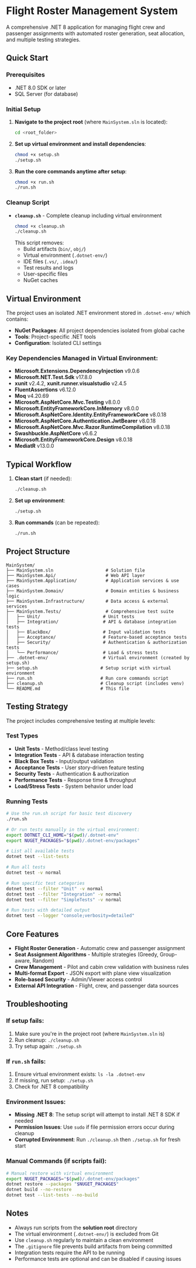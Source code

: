 # Flight Roster Management System

A comprehensive .NET 8 application for managing flight crew and passenger assignments with automated roster generation, seat allocation, and multiple testing strategies.

## Quick Start

### Prerequisites
- .NET 8.0 SDK or later
- SQL Server (for database)

### Initial Setup

1. **Navigate to the project root** (where `MainSystem.sln` is located):
   ```bash
   cd <root_folder>
   ```

2. **Set up virtual environment and install dependencies**:
   ```bash
   chmod +x setup.sh
   ./setup.sh
   ```

3. **Run the core commands anytime after setup**:
   ```bash
   chmod +x run.sh
   ./run.sh
   ```

### Cleanup Script

- **`cleanup.sh`** - Complete cleanup including virtual environment
  ```bash
  chmod +x cleanup.sh
  ./cleanup.sh
  ```
  This script removes:
  - Build artifacts (`bin/`, `obj/`)
  - Virtual environment (`.dotnet-env/`)
  - IDE files (`.vs/`, `.idea/`)
  - Test results and logs
  - User-specific files
  - NuGet caches

## Virtual Environment

The project uses an isolated .NET environment stored in `.dotnet-env/` which contains:
- **NuGet Packages**: All project dependencies isolated from global cache
- **Tools**: Project-specific .NET tools
- **Configuration**: Isolated CLI settings

### Key Dependencies Managed in Virtual Environment:
- **Microsoft.Extensions.DependencyInjection** v9.0.6
- **Microsoft.NET.Test.Sdk** v17.8.0
- **xunit** v2.4.2, **xunit.runner.visualstudio** v2.4.5
- **FluentAssertions** v6.12.0
- **Moq** v4.20.69
- **Microsoft.AspNetCore.Mvc.Testing** v8.0.0
- **Microsoft.EntityFrameworkCore.InMemory** v8.0.0
- **Microsoft.AspNetCore.Identity.EntityFrameworkCore** v8.0.18
- **Microsoft.AspNetCore.Authentication.JwtBearer** v8.0.18
- **Microsoft.AspNetCore.Mvc.Razor.RuntimeCompilation** v8.0.18
- **Swashbuckle.AspNetCore** v6.6.2
- **Microsoft.EntityFrameworkCore.Design** v8.0.18
- **MediatR** v13.0.0

## Typical Workflow

1. **Clean start** (if needed):
   ```bash
   ./cleanup.sh
   ```

2. **Set up environment**:
   ```bash
   ./setup.sh
   ```

3. **Run commands** (can be repeated):
   ```bash
   ./run.sh
   ```

## Project Structure

```
MainSystem/
├── MainSystem.sln                    # Solution file
├── MainSystem.Api/                   # Web API layer
├── MainSystem.Application/           # Application services & use cases
├── MainSystem.Domain/                # Domain entities & business logic
├── MainSystem.Infrastructure/        # Data access & external services
├── MainSystem.Tests/                 # Comprehensive test suite
│   ├── Unit/                        # Unit tests
│   ├── Integration/                 # API & database integration tests
│   ├── BlackBox/                    # Input validation tests
│   ├── Acceptance/                  # Feature-based acceptance tests
│   ├── Security/                    # Authentication & authorization tests
│   └── Performance/                 # Load & stress tests
├── .dotnet-env/                     # Virtual environment (created by setup.sh)
├── setup.sh                        # Setup script with virtual environment
├── run.sh                          # Run core commands script
├── cleanup.sh                      # Cleanup script (includes venv)
└── README.md                       # This file
```

## Testing Strategy

The project includes comprehensive testing at multiple levels:

### Test Types
- **Unit Tests** - Method/class level testing
- **Integration Tests** - API & database interaction testing
- **Black Box Tests** - Input/output validation
- **Acceptance Tests** - User story-driven feature testing
- **Security Tests** - Authentication & authorization
- **Performance Tests** - Response time & throughput
- **Load/Stress Tests** - System behavior under load

### Running Tests

```bash
# Use the run.sh script for basic test discovery
./run.sh

# Or run tests manually in the virtual environment:
export DOTNET_CLI_HOME="$(pwd)/.dotnet-env"
export NUGET_PACKAGES="$(pwd)/.dotnet-env/packages"

# List all available tests
dotnet test --list-tests

# Run all tests
dotnet test -v normal

# Run specific test categories
dotnet test --filter "Unit" -v normal
dotnet test --filter "Integration" -v normal
dotnet test --filter "SimpleTests" -v normal

# Run tests with detailed output
dotnet test --logger "console;verbosity=detailed"
```

## Core Features

- **Flight Roster Generation** - Automatic crew and passenger assignment
- **Seat Assignment Algorithms** - Multiple strategies (Greedy, Group-aware, Random)
- **Crew Management** - Pilot and cabin crew validation with business rules
- **Multi-format Export** - JSON export with plane view visualization
- **Role-based Security** - Admin/Viewer access control
- **External API Integration** - Flight, crew, and passenger data sources

## Troubleshooting

### If setup fails:
1. Make sure you're in the project root (where `MainSystem.sln` is)
2. Run cleanup: `./cleanup.sh`
3. Try setup again: `./setup.sh`

### If `run.sh` fails:
1. Ensure virtual environment exists: `ls -la .dotnet-env`
2. If missing, run setup: `./setup.sh`
3. Check for .NET 8 compatibility

### Environment Issues:
- **Missing .NET 8**: The setup script will attempt to install .NET 8 SDK if needed
- **Permission Issues**: Use `sudo` if file permission errors occur during cleanup
- **Corrupted Environment**: Run `./cleanup.sh` then `./setup.sh` for fresh start

### Manual Commands (if scripts fail):
```bash
# Manual restore with virtual environment
export NUGET_PACKAGES="$(pwd)/.dotnet-env/packages"
dotnet restore --packages "$NUGET_PACKAGES"
dotnet build --no-restore
dotnet test --list-tests --no-build
```

## Notes

- Always run scripts from the **solution root** directory
- The virtual environment (`.dotnet-env/`) is excluded from Git
- Use `cleanup.sh` regularly to maintain a clean environment  
- The `.gitignore` file prevents build artifacts from being committed
- Integration tests require the API to be running
- Performance tests are optional and can be disabled if causing issues